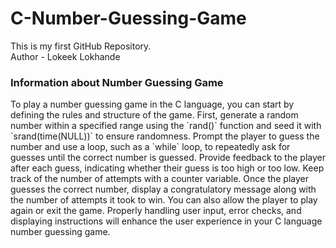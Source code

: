 # C-Number-Guessing-Game
This is my first GitHub Repository.
<br>
Author - Lokeek Lokhande

<h3>Information about Number Guessing Game</h3>
<p>To play a number guessing game in the C language, you can start by defining the rules and structure of the game. First, generate a random number within a specified range using the `rand()` function and seed it with `srand(time(NULL))` to ensure randomness. Prompt the player to guess the number and use a loop, such as a `while` loop, to repeatedly ask for guesses until the correct number is guessed. Provide feedback to the player after each guess, indicating whether their guess is too high or too low. Keep track of the number of attempts with a counter variable. Once the player guesses the correct number, display a congratulatory message along with the number of attempts it took to win. You can also allow the player to play again or exit the game. Properly handling user input, error checks, and displaying instructions will enhance the user experience in your C language number guessing game.</p>
